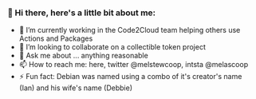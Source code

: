### 👋 Hi there, here's a little bit about me:

<!--
**melscoop/melscoop** is a ✨ _special_ ✨ repository because its `README.md` (this file) appears on your GitHub profile. 
--> 



- 🔭 I’m currently working in the Code2Cloud team helping others use Actions and Packages
- 👯 I’m looking to collaborate on a collectible token project
- 💬 Ask me about ... anything reasonable 
- 📫 How to reach me: here, twitter @melstewcoop, intsta @melascoop
- ⚡ Fun fact: Debian was named using a combo of it's creator's name (Ian) and his wife's name (Debbie) 


<!-- - RIP [Deb(Ian) Murdock](https://www.zdnet.com/article/debian-linux-founder-ian-murdock-dies-at-42-cause-unknown/) -->



